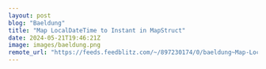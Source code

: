 ```yaml
---
layout: post
blog: "Baeldung"
title: "Map LocalDateTime to Instant in MapStruct"
date: 2024-05-21T19:46:21Z
image: images/baeldung.png
remote_url: "https://feeds.feedblitz.com/~/897230174/0/baeldung~Map-LocalDateTime-to-Instant-in-MapStruct"
---
```

